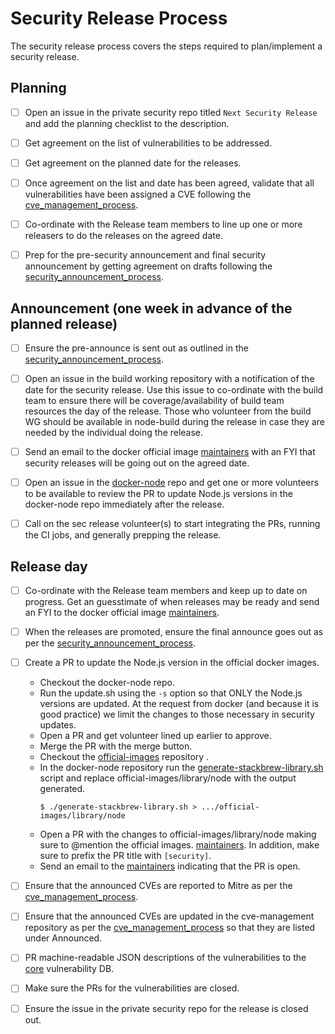 # Security Release Process

The security release process covers the steps required to plan/implement
a security release.

## Planning

* [ ] Open an issue in the private security repo titled `Next Security Release`
  and add the planning checklist to the description.

* [ ] Get agreement on the list of vulnerabilities to be addressed.

* [ ] Get agreement on the planned date for the releases.

* [ ] Once agreement on the list and date has been agreed, validate that all
  vulnerabilities have been assigned a CVE following the
  [cve_management_process](https://github.com/nodejs/security-wg/blob/master/processes/cve_management_process.md).

* [ ] Co-ordinate with the Release team members to line up one or more releasers
  to do the releases on the agreed date.

* [ ] Prep for the pre-security announcement and final security announcement by
  getting agreement on drafts following the
  [security_announcement_process](https://github.com/nodejs/security-wg/blob/master/processes/security_annoucement_process.md).

## Announcement (one week in advance of the planned release)

* [ ] Ensure the pre-announce is sent out as outlined in the
  [security_announcement_process](https://github.com/nodejs/security-wg/blob/master/processes/security_annoucement_process.md).

* [ ] Open an issue in the build working repository with a notification of the
  date for the security release.  Use this issue to co-ordinate with the build
  team to ensure there will be coverage/availability of build team resources the
  day of the release. Those who volunteer from the build WG should be available
  in node-build during the release in case they are needed by the individual
  doing the release.

* [ ] Send an email to the docker official image
  [maintainers](https://github.com/docker-library/official-images/blob/master/MAINTAINERS)
  with an FYI that security releases will be going out on the agreed date.

* [ ] Open an issue in the [docker-node](https://github.com/nodejs/docker-node)
  repo and get one or more volunteers to be available to review the PR to update
  Node.js versions in the docker-node repo immediately after the release.

* [ ] Call on the sec release volunteer(s) to start integrating the PRs, running
  the CI jobs, and generally prepping the release.

## Release day

* [ ] Co-ordinate with the Release team members and keep up to date on progress.
  Get an guesstimate of when releases may be ready and send an FYI to the docker
  official image
  [maintainers](https://github.com/docker-library/official-images/blob/master/MAINTAINERS).

* [ ] When the releases are promoted, ensure the final announce goes out as per
  the
  [security_announcement_process](https://github.com/nodejs/security-wg/blob/master/processes/security_annoucement_process.md).

* [ ] Create a PR to update the Node.js version in the official docker images.
  * Checkout the docker-node repo.
  * Run the update.sh using the `-s` option so that ONLY the Node.js
    versions are updated. At the request from docker (and because
    it is good practice) we limit the changes to those necessary in
    security updates.
  * Open a PR and get volunteer lined up earlier to approve.
  * Merge the PR with the merge button.
  * Checkout the [official-images](https://github.com/docker-library/official-images)
    repository .
  * In the docker-node repository run the
    [generate-stackbrew-library.sh]( https://github.com/nodejs/docker-node/blob/master/generate-stackbrew-library.sh)
    script and replace official-images/library/node with the output generated.
    ```console
    $ ./generate-stackbrew-library.sh > .../official-images/library/node
    ```
  * Open a PR with the changes to official-images/library/node making sure to
    @mention the official images.
    [maintainers](https://github.com/docker-library/official-images/blob/master/MAINTAINERS).
    In addition, make sure to prefix the PR title with `[security]`.
  * Send an email to the
    [maintainers](https://github.com/docker-library/official-images/blob/master/MAINTAINERS)
    indicating that the PR is open.

* [ ] Ensure that the announced CVEs are reported to Mitre as per the
  [cve_management_process](https://github.com/nodejs/security-wg/blob/master/processes/cve_management_process.md).

* [ ] Ensure that the announced CVEs are updated in the cve-management
  repository as per the
  [cve_management_process](https://github.com/nodejs/security-wg/blob/master/processes/cve_management_process.md)
  so that they are listed under Announced.

* [ ] PR machine-readable JSON descriptions of the vulnerabilities to the
  [core](https://github.com/nodejs/security-wg/tree/master/vuln/core)
  vulnerability DB.

* [ ] Make sure the PRs for the vulnerabilities are closed.

* [ ] Ensure the issue in the private security repo for the release is closed
  out.
